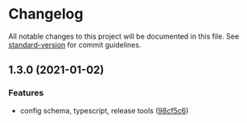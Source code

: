 # Changelog

All notable changes to this project will be documented in this file. See [standard-version](https://github.com/conventional-changelog/standard-version) for commit guidelines.

## 1.3.0 (2021-01-02)


### Features

* config schema, typescript, release tools ([98cf5c6](https://github.com/yungsters/homebridge-mylink/commit/98cf5c621599184dee1e92bb74a1475767a1f74f))
